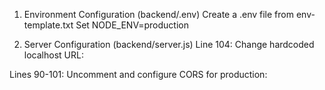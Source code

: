 1. Environment Configuration (backend/.env)
Create a .env file from env-template.txt
Set NODE_ENV=production

2. Server Configuration (backend/server.js)
Line 104: Change hardcoded localhost URL:

Lines 90-101: Uncomment and configure CORS for production: